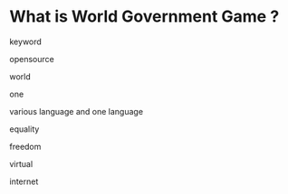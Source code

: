 # What is World Government Game ?
keyword

 opensource

 world
 
 one
 
 various language and one language
 
 equality

 freedom

 virtual

 internet

 
